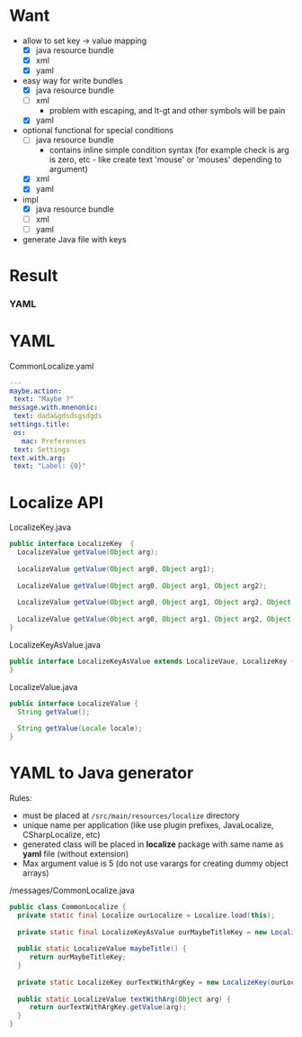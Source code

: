 # Want
  * allow to set key -> value mapping
     * [X] java resource bundle
     * [X] xml 
     * [X] yaml
  * easy way for write bundles
     * [X] java resource bundle
     * [ ] xml
        * problem with escaping, and lt-gt and other symbols will be pain
     * [X] yaml
  * optional functional for special conditions
     * [ ] java resource bundle
        * contains inline simple condition syntax (for example check is arg is zero, etc - like create text 'mouse' or 'mouses' depending to argument)
     * [X] xml
     * [X] yaml
  * impl
     * [X] java resource bundle
     * [ ] xml 
     * [ ] yaml
   * generate Java file with keys
     
 # Result
 ### YAML

 
 # YAML
 CommonLocalize.yaml
 
 ```yaml
 --- 
maybe.action: 
  text: "Maybe ?"
message.with.mnenonic: 
  text: dada&gdsdsgsdgds
settings.title: 
  os: 
    mac: Preferences
  text: Settings
text.with.arg: 
  text: "Label: {0}"

 ```
 # Localize API
 LocalizeKey.java
 ```java
 public interface LocalizeKey  {
   LocalizeValue getValue(Object arg);
   
   LocalizeValue getValue(Object arg0, Object arg1);
   
   LocalizeValue getValue(Object arg0, Object arg1, Object arg2);
   
   LocalizeValue getValue(Object arg0, Object arg1, Object arg2, Object arg3);
   
   LocalizeValue getValue(Object arg0, Object arg1, Object arg2, Object arg3, Object arg4);
 }
 ```
 
 LocalizeKeyAsValue.java
 ```java
 public interface LocalizeKeyAsValue extends LocalizeVaue, LocalizeKey {
 }
 ```
 
 LocalizeValue.java
 ```java
 public interface LocalizeValue {
   String getValue();
   
   String getValue(Locale locale);
 }
 ```

 # YAML to Java generator
 
 Rules:
  * must be placed at `/src/main/resources/localize` directory
  * unique name per application (like use plugin prefixes, JavaLocalize, CSharpLocalize, etc)
  * generated class will be placed in **localize** package with same name as **yaml** file (without extension)
  * Max argument value is 5 (do not use varargs for creating dummy object arrays)
 
 /messages/CommonLocalize.java
```java
public class CommonLocalize {
  private static final Localize ourLocalize = Localize.load(this);
  
  private static final LocalizeKeyAsValue ourMaybeTitleKey = new LocalizeKeyAsValue(ourLocalize, "maybe.title");
  
  public static LocalizeValue maybeTitle() {
     return ourMaybeTitleKey;
  }
  
  private static LocalizeKey ourTextWithArgKey = new LocalizeKey(ourLocalize, "text.with.arg");
  
  public static LocalizeValue textWithArg(Object arg) {
     return ourTextWithArgKey.getValue(arg);
  }
}
```
 
